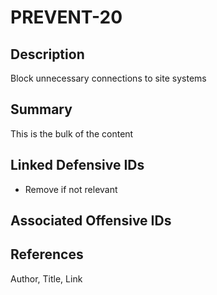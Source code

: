 # PREVENT-20

## Description
Block unnecessary connections to site systems

## Summary
This is the bulk of the content

## Linked Defensive IDs
- Remove if not relevant

## Associated Offensive IDs

## References
Author, Title, Link